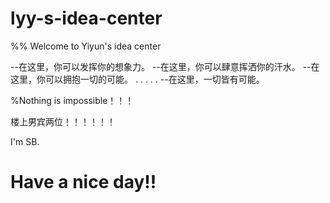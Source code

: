 # lyy-s-idea-center


%% Welcome to Yiyun's idea center

--在这里，你可以发挥你的想象力。
--在这里，你可以肆意挥洒你的汗水。
--在这里，你可以拥抱一切的可能。
.
.
.
.
.
--在这里，一切皆有可能。

%Nothing is impossible！！！

楼上男宾两位！！！！！！

 I'm SB.

# Have a nice day!!